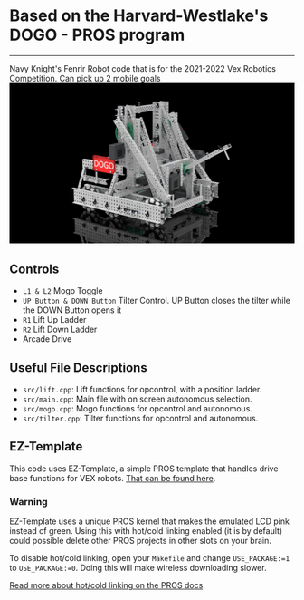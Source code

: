# Based on the Harvard-Westlake's DOGO - PROS program

---
Navy Knight's Fenrir Robot code that is for the 2021-2022 Vex Robotics Competition. Can pick up 2 mobile goals
![](DOGO-Render.png)   

## Controls
- `L1 & L2` Mogo Toggle
- `UP Button & DOWN Button` Tilter Control. UP Button closes the tilter while the DOWN Button opens it
- `R1` Lift Up Ladder
- `R2` Lift Down Ladder
- Arcade Drive

## Useful File Descriptions
 - `src/lift.cpp`: Lift functions for opcontrol, with a position ladder.
 - `src/main.cpp`: Main file with on screen autonomous selection.
 - `src/mogo.cpp`: Mogo functions for opcontrol and autonomous.
 - `src/tilter.cpp`: Tilter functions for opcontrol and autonomous.

## EZ-Template
This code uses EZ-Template, a simple PROS template that handles drive base functions for VEX robots. [That can be found here](https://github.com/Unionjackjz1/EZ-Template).

### Warning

EZ-Template uses a unique PROS kernel that makes the emulated LCD pink instead of green.  Using this with hot/cold linking enabled (it is by default) could possible delete other PROS projects in other slots on your brain. 

To disable hot/cold linking, open your `Makefile` and change `USE_PACKAGE:=1` to `USE_PACKAGE:=0`.  Doing this will make wireless downloading slower. 

[Read more about hot/cold linking on the PROS docs](https://pros.cs.purdue.edu/v5/tutorials/topical/wireless-upload.html).
